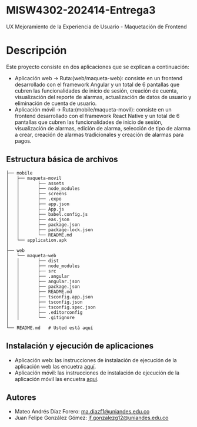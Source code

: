 # MISW4302-202414-Entrega3
UX Mejoramiento de la Experiencia de Usuario - Maquetación de Frontend

# Descripción

Este proyecto consiste en dos aplicaciones que se explican a continuación:

* Aplicación web -> Ruta:(web/maqueta-web): consiste en un frontend desarrollado con el framework Angular y un total de 6 pantallas que cubren las funcionalidades de inicio de sesión, creación de cuenta, visualización del reporte de alarmas, actualización de datos de usuario y eliminación de cuenta de usuario.
* Aplicación móvil -> Ruta:(mobile/maqueta-movil): consiste en un frontend desarrollado con el framework React Native y un total de 6 pantallas que cubren las funcionalidades de inicio de sesión, visualización de alarmas, edición de alarma, selección de tipo de alarma a crear, creación de alarmas tradicionales y creación de alarmas para pagos.

## Estructura básica de archivos

```
├── mobile
│   ├── maqueta-movil
│   │       ├── assets
│   │       ├── node_modules
│   │       ├── screens
│   │       ├── .expo
│   │       ├── app.json
│   │       ├── App.js
│   │       ├── babel.config.js
│   │       ├── eas.json
│   │       ├── package.json
│   │       ├── package-lock.json
│   │       └── README.md
│   └── application.apk
│
├── web
│   └── maqueta-web
│   │       ├── dist
│   │       ├── node_modules
│   │       ├── src
│   │       ├── .angular
│   │       ├── angular.json
│   │       ├── package.json
│   │       ├── README.md
│   │       ├── tsconfig.app.json
│   │       ├── tsconfig.json
│   │       ├── tsconfig.spec.json
│   │       ├── .editorconfig
│   │       └── .gitignore
│
└── README.md   # Usted está aquí
```

## Instalación y ejecución de aplicaciones 

* Aplicación web: las instrucciones de instalación de ejecución de la aplicación web las encuetra [aquí](https://github.com/madiazf1/misw4302-202414-entrega3/blob/main/web/maqueta-web/README.md).
* Aplicación móvil: las instrucciones de instalación de ejecución de la aplicación móvil las encuetra [aquí](https://github.com/madiazf1/misw4302-202414-entrega3/blob/main/mobile/maqueta-movil/README.md).

## Autores
* Mateo Andrés Díaz Forero: ma.diazf1@uniandes.edu.co
* Juan Felipe González Gómez: jf.gonzalezg12@uniandes.edu.co
